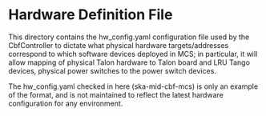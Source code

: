 # Hardware Definition File

This directory contains the hw_config.yaml configuration file used by the CbfController
to dictate what physical hardware targets/addresses correspond to which software
devices deployed in MCS; in particular, it will allow mapping of physical
Talon hardware to Talon board and LRU Tango devices, physical power switches to 
the power switch devices.

The hw_config.yaml checked in here (ska-mid-cbf-mcs) is only an example of the format,
and is not maintained to reflect the latest hardware configuration for any environment.
